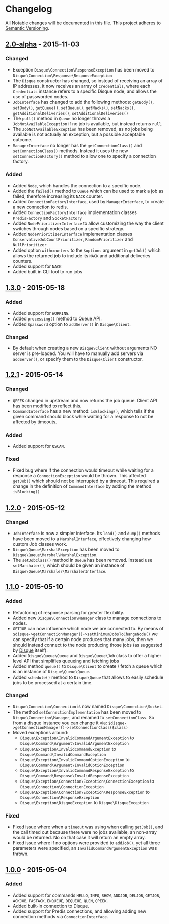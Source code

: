 # Changelog

All Notable changes will be documented in this file. This project adheres to 
[Semantic Versioning](http://semver.org/).

## [2.0-alpha] - 2015-11-03

### Changed
- Exception `Disque\Connection\ResponseException` has been moved to 
`Disque\Connection\Response\ResponseException`
- The `Disque` constructor has changed, so instead of receiving an array of
IP addresses, it now receives an array of `Credentials`, where each `Credentials`
instance refers to a specific Disque node, and allows the use of passworded
nodes.
- `JobInterface` has changed to add the following methods: `getBody()`, 
`setBody()`, `getQueue()`, `setQueue()`, `getNacks()`, `setNacks()`,
`getAdditionalDeliveries()`, `setAdditionalDeliveries()`
- The `pull()` method in `Queue` no longer throws a `JobNotAvailableException`
if no job is available, but instead returns `null`.
- The `JobNotAvailableException` has been removed, as no jobs being available
is not actually an exception, but a possible acceptable outcome.
- `ManagerInterface` no longer has the `getConnectionClass()` and 
`setConnectionClass()` methods. Instead it uses the new `setConnectionFactory()`
method to allow one to specify a connection factory.

### Added
- Added `Node`, which handles the connection to a specific node.
- Added the `failed()` method to `Queue` which can be used to mark a job as
failed, therefore increasing its `NACK` counter.
- Added `ConnectionFactoryInterface`, used by `ManagerInterface`, to create
a new connection to redis.
- Added `ConnectionFactoryInterface` implementation classes `PredisFactory`
and `SocketFactory`
- Added `NodePrioritizerInterface` to allow customizing the way the client
switches through nodes based on a specific strategy.
- Added `NodePrioritizerInterface` implementation classes 
`ConservativeJobCountPrioritizer`, `RandomPrioritizer` and `NullPrioritizer`
- Added option `withcounters` to the `$options` argument in `getJob()` which
allows the returned job to include its `NACK` and additional deliveries 
counters.
- Added support for `NACK`
- Added built in CLI tool to run jobs

## [1.3.0] - 2015-05-18

### Added
- Added support for `WORKING`.
- Added `processing()` method to Queue API.
- Added `$password` option to `addServer()` in `Disque\Client`.

### Changed
- By default when creating a new `Disque\Client` without arguments NO server
is pre-loaded. You will have to manually add servers via `addServer()`, or
specify them to the `Disque\Client` constructor.

## [1.2.1] - 2015-05-14

### Changed
- `QPEEK` changed in upstream and now returns the job queue. Client API has
been modified to reflect this.
- `CommandInterface` has a new method: `isBlocking()`, which tells if the
given command should block while waiting for a response to not be affected
by timeouts.

### Added
- Added support for `QSCAN`.

### Fixed
- Fixed bug where if the connection would timeout while waiting for a response
a `ConnectionException` would be thrown. This affected `getJob()` which should
not be interrupted by a timeout. This required a change in the definition
of `CommandInterface` by adding the method `isBlocking()`

## [1.2.0] - 2015-05-12

### Changed
- `JobInterface` is now a simpler interface. Its `load()` and `dump()` methods 
have been moved to a `MarshalInterface`, effectively changing how custom Job 
classes work.
- `Disque\Queue\MarshalException` has been moved to 
`Disque\Queue\Marshal\MarshalException`.
- The `setJobClass()` method in `Queue` has been removed. Instead use 
`setMarshaler()`, which should be given an instance of
`Disque\Queue\Marshaler\MarshalerInterface`.

## [1.1.0] - 2015-05-10

### Added
- Refactoring of response parsing for greater flexibility.
- Added new `Disque\Connection\Manager` class to manage connections to nodes.
- `GETJOB` can now influence which node we are connected to. By means of
`$disque->getConnectionManager()->setMinimumJobsToChangeNode()` we can specify
that if a certain node produces that many jobs, then we should instead connect
to the node producing those jobs (as suggested by [Disque](https://github.com/antirez/disque#client-libraries)
itself).
- Added `Disque\Queue\Queue` and `Disque\Queue\Job` class to offer a higher
level API that simplifies queueing and fetching jobs
- Added method `queue()` to `Disque\Client` to create / fetch a queue which
is an instance of `Disque\Queue\Queue`.
- Added `schedule()` method to `Disque\Queue` that allows to easily schedule
jobs to be processed at a certain time.

### Changed
- `Disque\Connection\Connection` is now named `Disque\Connection\Socket`.
- The method `setConnectionImplementation` has been moved to 
`Disque\Connection\Manager`, and renamed to `setConnectionClass`. So from
a disque instance you can change it via: 
`$disque->getConnectionManager()->setConnectionClass($class)`
- Moved exceptions around:
    * `Disque\Exception\InvalidCommandArgumentException` to 
    `Disque\Command\Argument\InvalidArgumentException`
    * `Disque\Exception\InvalidCommandException` to 
    `Disque\Command\InvalidCommandException`
    * `Disque\Exception\InvalidCommandOptionException`
    to `Disque\Command\Argument\InvalidOptionException`
    * `Disque\Exception\InvalidCommandResponseException`
    to `Disque\Command\Response\InvalidResponseException`
    * `Disque\Exception\Connection\Exception\ConnectionException`
    to `Disque\Connection\ConnectionException`
    * `Disque\Exception\Connection\Exception\ResponseException`
    to `Disque\Connection\ResponseException`
    * `Disque\Exception\DisqueException`
    to `Disque\DisqueException`

### Fixed
- Fixed issue where when a `timeout` was using when calling `getJob()`, and the
call timed out because there were no jobs available, an non-array would be
returned. No on that case it will return an empty array.
- Fixed issue where if no options were provided to `addJob()`, yet all three
parameters were specified, an `InvalidCommandArgumentException` was thrown.

## [1.0.0] - 2015-05-04

### Added
- Added support for commands `HELLO`, `INFO`, `SHOW`, `ADDJOB`, `DELJOB`, 
`GETJOB`, `ACKJOB`, `FASTACK`, `ENQUEUE`, `DEQUEUE`, `QLEN`, `QPEEK`.
- Added built-in connection to Disque.
- Added support for Predis connections, and allowing adding new connection
methods via `ConnectionInterface`.

[2.0-alpha]: https://github.com/mariano/disque-php/compare/1.3.0...HEAD
[1.3.0]: https://github.com/mariano/disque-php/compare/tag/1.3.0
[1.2.1]: https://github.com/mariano/disque-php/releases/tag/1.2.1
[1.2.0]: https://github.com/mariano/disque-php/releases/tag/1.2.0
[1.1.0]: https://github.com/mariano/disque-php/releases/tag/1.1.0
[1.0.0]: https://github.com/mariano/disque-php/releases/tag/1.0.0
